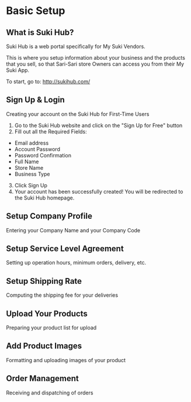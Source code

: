 
Basic Setup
=======

What is Suki Hub?
----------
Suki Hub is a web portal specifically for My Suki Vendors.

This is where you setup information about your business and the products that you sell, so that Sari-Sari store Owners can access you from their My Suki App.

To start, go to: http://sukihub.com/

Sign Up & Login
----------
Creating your account on the Suki Hub for First-Time Users

1. Go to the Suki Hub website and click on the "Sign Up for Free" button
2. Fill out all the Required Fields:
 * Email address
 * Account Password
 * Password Confirmation
 * Full Name
 * Store Name
 * Business Type
3. Click Sign Up
4. Your account has been successfully created! You will be redirected to the Suki Hub homepage.

Setup Company Profile
----------
Entering your Company Name and your Company Code

Setup Service Level Agreement
----------
Setting up operation hours, minimum orders, delivery, etc.

Setup Shipping Rate
----------
Computing the shipping fee for your deliveries

Upload Your Products
----------
Preparing your product list for upload

Add Product Images
----------
Formatting and uploading images of your product

Order Management
----------
Receiving and dispatching of orders


<!-- * list item 1
* list item 2

This is a hyperlink to [Google](http://google.com).

Images are like hyperlinks, but with an exclamation mark in front of them:
![](http://placekitten.com/g/250/250)


Heading2
=======

SubHeading 2
---------- -->
